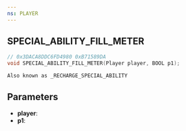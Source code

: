 ```yaml
---
ns: PLAYER
---
```

## SPECIAL_ABILITY_FILL_METER

```c
// 0x3DACA8DDC6FD4980 0xB71589DA
void SPECIAL_ABILITY_FILL_METER(Player player, BOOL p1);
```

```
Also known as _RECHARGE_SPECIAL_ABILITY  
```

## Parameters
* **player**: 
* **p1**: 

